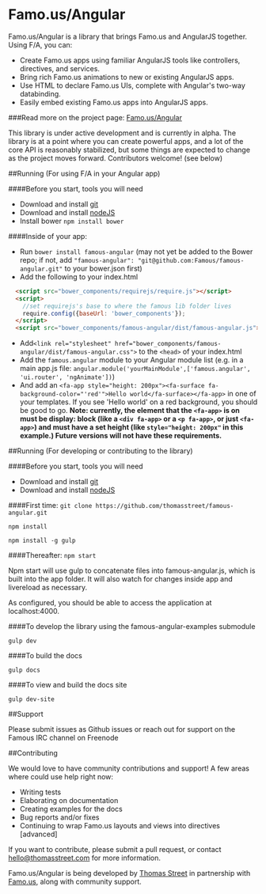 # Famo.us/Angular


Famo.us/Angular is a library that brings Famo.us and AngularJS together.  Using F/A, you can:
* Create Famo.us apps using familiar AngularJS tools like controllers, directives, and services.
* Bring rich Famo.us animations to new or existing AngularJS apps.
* Use HTML to declare Famo.us UIs, complete with Angular's two-way databinding.
* Easily embed existing Famo.us apps into AngularJS apps.


###Read more on the project page: [Famo.us/Angular](http://famo.us/angular)


This library is under active development and is currently in alpha.  The library is at a point where you can create powerful apps, and a lot of the core API is reasonably stabilized, but some things are expected to change as the project moves forward.  Contributors welcome! (see below)


##Running (For using F/A in your Angular app)

####Before you start, tools you will need
* Download and install [git](http://git-scm.com/downloads)
* Download and install [nodeJS](http://nodejs.org/download/)
* Install bower `npm install bower`

####Inside of your app:
* Run `bower install famous-angular` (may not yet be added to the Bower repo; if not, add `"famous-angular": "git@github.com:Famous/famous-angular.git"` to your bower.json first)
* Add the following to your index.html
```html
  <script src="bower_components/requirejs/require.js"></script>
  <script>
    //set requirejs's base to where the famous lib folder lives
    require.config({baseUrl: 'bower_components'});
  </script>
  <script src="bower_components/famous-angular/dist/famous-angular.js"></script>
```
* Add`<link rel="stylesheet" href="bower_components/famous-angular/dist/famous-angular.css">` to the `<head>` of your index.html
* Add the `famous.angular` module to your Angular module list (e.g. in a main app.js file: `angular.module('yourMainModule',['famous.angular', 'ui.router', 'ngAnimate'])`)
* And add an `<fa-app style="height: 200px"><fa-surface fa-background-color="'red'">Hello world</fa-surface></fa-app>` in one of your templates.  If you see 'Hello world' on a red background, you should be good to go.
**Note: currently, the element that the `<fa-app>` is on must be display: block (like a `<div fa-app>` or a `<p fa-app>`, or just `<fa-app>`) and must have a set height (like `style="height: 200px"` in this example.)  Future versions will not have these requirements.**


##Running (For developing or contributing to the library)

####Before you start, tools you will need
* Download and install [git](http://git-scm.com/downloads)
* Download and install [nodeJS](http://nodejs.org/download/)

####First time:
`git clone https://github.com/thomasstreet/famous-angular.git`

`npm install`

`npm install -g gulp`

####Thereafter:
`npm start`

Npm start will use gulp to concatenate files into famous-angular.js, which is built into the app folder. It will also watch for changes inside app and livereload as necessary.

As configured, you should be able to access the application at localhost:4000.

####To develop the library using the famous-angular-examples submodule

`gulp dev`

####To build the docs

`gulp docs`

####To view and build the docs site

`gulp dev-site`

##Support

Please submit issues as Github issues or reach out for support on the Famous IRC channel on Freenode

##Contributing

We would love to have community contributions and support!  A few areas where could use help right now:

* Writing tests
* Elaborating on documentation
* Creating examples for the docs
* Bug reports and/or fixes
* Continuing to wrap Famo.us layouts and views into directives [advanced]

If you want to contribute, please submit a pull request, or contact hello@thomasstreet.com for more information.

Famo.us/Angular is being developed by [Thomas Street](http://thomasstreet.com) in partnership with [Famo.us](https://famo.us), along with community support.
